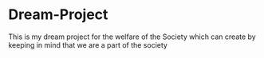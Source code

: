 # Dream-Project
This is my dream project for the welfare of the Society which can create by keeping in mind that we are a part of the society 
